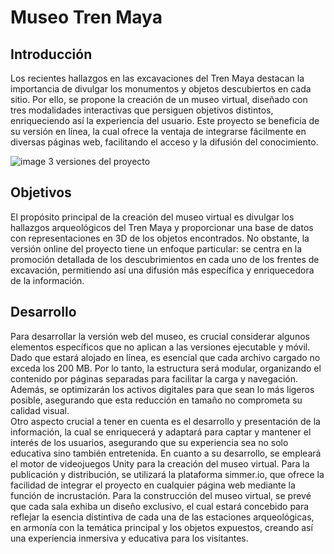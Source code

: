 # Museo Tren Maya
## Introducción
Los recientes hallazgos en las excavaciones del Tren Maya destacan la importancia de divulgar los monumentos y objetos descubiertos en cada sitio. Por ello, se propone la creación de un museo virtual, diseñado con tres modalidades interactivas que persiguen objetivos distintos, enriqueciendo así la experiencia del usuario. Este proyecto se beneficia de su versión en línea, la cual ofrece la ventaja de integrarse fácilmente en diversas páginas web, facilitando el acceso y la difusión del conocimiento.

![image](https://github.com/leartoler/MuseoTrenMaya/assets/20194821/d20def99-496d-4c14-b9c3-3e4fed5fbca6)
3 versiones del proyecto

## Objetivos
El propósito principal de la creación del museo virtual es divulgar los hallazgos arqueológicos del Tren Maya y proporcionar una base de datos con representaciones en 3D de los objetos encontrados. No obstante, la versión online del proyecto tiene un enfoque particular: se centra en la promoción detallada de los descubrimientos en cada uno de los frentes de excavación, permitiendo así una difusión más específica y enriquecedora de la información.

## Desarrollo
Para desarrollar la versión web del museo, es crucial considerar algunos elementos específicos que no aplican a las versiones ejecutable y móvil. Dado que estará alojado en línea, es esencial que cada archivo cargado no exceda los 200 MB. Por lo tanto, la estructura será modular, organizando el contenido por páginas separadas para facilitar la carga y navegación. Además, se optimizarán los activos digitales para que sean lo más ligeros posible, asegurando que esta reducción en tamaño no comprometa su calidad visual.    
    Otro aspecto crucial a tener en cuenta es el desarrollo y presentación de la información, la cual se enriquecerá y adaptará para captar y mantener el interés de los usuarios, asegurando que su experiencia sea no solo educativa sino también entretenida.
    En cuanto a su desarrollo, se empleará el motor de videojuegos Unity para la creación del museo virtual. Para la publicación y distribución, se utilizará la plataforma simmer.io, que ofrece la facilidad de integrar el proyecto en cualquier página web mediante la función de incrustación.
    Para la construcción del museo virtual, se prevé que cada sala exhiba un diseño exclusivo, el cual estará concebido para reflejar la esencia distintiva de cada una de las estaciones arqueológicas, en armonía con la temática principal y los objetos expuestos, creando así una experiencia inmersiva y educativa para los visitantes.
